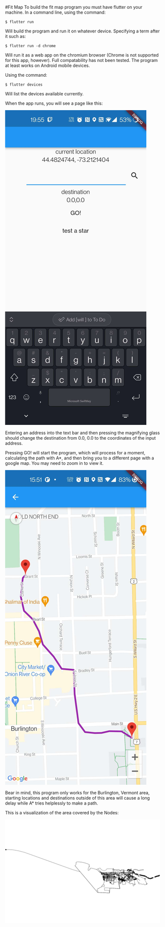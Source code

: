 #Fit Map
To build the fit map program you must have flutter on your machine. In a command line, using the command:

	$ flutter run

Will build the program and run it on whatever device. Specifying a term after it such as:

	$ flutter run -d chrome

Will run it as a web app on the chromium browser (Chrome is not supported for this app, however). Full compatability has not been tested. The program at least works on Android mobile devices. 

Using the command:

	$ flutter devices

Will list the devices available currently.

When the app runs, you will see a page like this:

![Screenshot 1](examples/1.jpg)

Entering an address into the text bar and then pressing the magnifying glass should change the destination from 0.0, 0.0 to the coordinates of the input address.

Pressing GO! will start the program, which will process for a moment, calculating the path with A\*, and then bring you to a different page with a google map. You may need to zoom in to view it.

![Screenshot 2](examples/2.jpg)

Bear in mind, this program only works for the Burlington, Vermont area, starting locations and destinations outside of this area will cause a long delay while A\* tries helplessly to make a path.

This is a visualization of the area covered by the Nodes:

![Screenshot 3](examples/3.png)

